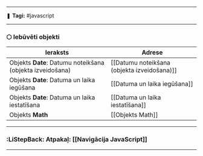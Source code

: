 ___

❚ **Tagi:** #javascript 

---
### ⬡ Iebūvēti objekti

|Ieraksts|Adrese|
|---|---|
|Objekts **Date**: Datumu noteikšana (objekta izveidošana)|[[Datumu noteikšana (objekta izveidošana)]]|
|Objekts **Date**: Datuma un laika iegūšana|[[Datuma un laika iegūšana]]|
|Objekts **Date**: Datuma un laika iestatīšana|[[Datuma un laika iestatīšana]]|
|Objekts **Math**|[[Objekts Math]]|

---
### :LiStepBack: Atpakaļ: [[Navigācija JavaScript]]

___